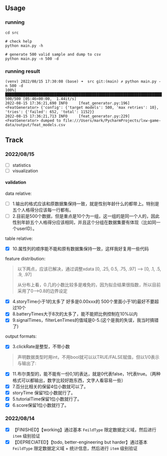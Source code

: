 ## Usage

### running

```shell
cd src

# check help
python main.py -h

# generate 500 valid sample and dump to csv
python main.py -n 500 -d
```

### running result

```text
(venv) 2022/08/15 17:30:08 (base) ➜  src git:(main) ✗ python main.py -n 500 -d
100%|█████████████████████████████████████████████████████████████████████████████████████████████████████████████████████████████████████████████████████████████████████████████████| 500/500 [05:46<00:00,  1.44it/s]
2022-08-15 17:36:21,690 INFO     [feat_generator.py:196] <FeatGenerator> {'config': {'target models': 500, 'max retries': 10}, 'tries': {'failed': 652, 'total': 1152}}
2022-08-15 17:36:21,713 INFO     [feat_generator.py:229] <FeatGenerator> dumped to file:///Users/mark/PycharmProjects/lxw-game-data/output/feat_models.csv

```

## Track

### 2022/08/15

- [ ] statistics
- [ ] visualization

#### validation

data relative:
- [ ] 1.输出的格式应该和原数据集保持一致，就是性别年龄什么的都带上。特别是五个人格得分应该每一行都有。
- [ ] 2.目前是500个数据，但是重点是10个为一组，这一组的是同一个人的，因此性别年龄五个人格得分应该相同，并且这个分组在数据集要有体现（比如同一个userID）。

table relative:
- [x] 10.属性列的顺序能不能和原有数据集保持一致，这样我好复用一些代码

feature distribution:
> 以下两点，应该已解决，通过调整xdata [0, .25, 0.5, .75, .97] --> [0, .1, .5, .9, .97]
> 
> 从分布上看，0.几的小数比较多是难免的，因为拟合结果很指数，所以目前采用了0-->0.8的边界设定
- [x] 4.storyTime小于1的太多了 好多是0.00xxx的 500个里面小于1的最好不要超过10个
- [x] 8.batteryTimes大于8次的太多了，能不能把比例控制在10%以内
- [x] 9.signalTimes，filterLenTimes的值域是0-5.(这个是我的失误，我当时搞错了)

output formats:
- [x] 3.clickRate是整型，不带小数
> 声明数据类型时用int，不用bool就可以以TRUE/FALSE赋值，但以1/0表示与输出了:
- [x] 11.布尔类型的，能不能有一份0,1的表达，就是0代表false，1代表true。（两种格式可以都输出，数字比较好跑东西，文字人看容易一些）
- [x] 7.百分比相关的保留4位小数就可以了。
- [x] storyTime 保留1位小数就行了。
- [x] 5.tutorialTime保留1位小数就行了。
- [x] 6.score保留1位小数就行了。

### 2022/08/14

- [x] 【FINISHED】【working】通过基本 `FeildType` 限定数据定义域，然后进行 `item` 级别验证
- [x] 【DEPRECIATED】【todo, better-engineering but harder】通过基本 `FeildType` 限定数据定义域 + 统计信息，然后进行 `item` 级别验证